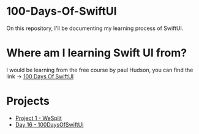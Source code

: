 # 100-Days-Of-SwiftUI
On this repository, I'll be documenting my learning process of SwiftUI.

# Where am I learning Swift UI from?
I would be learning from the free course by paul Hudson, you can find the link ->
[100 Days Of SwiftUI](https://www.hackingwithswift.com/100/swiftui)

# Projects
- [Project 1 - WeSplit](./Project-01-WeSplit)
- [Day 16 - 100DaysOfSwiftUI](https://www.hackingwithswift.com/100/swiftui/16)

